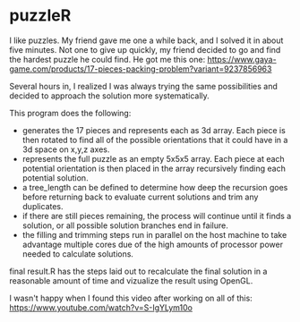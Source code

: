 # puzzleR
I like puzzles.  My friend gave me one a while back, and I solved it in about five minutes.  Not one to give up quickly, 
my friend decided to go and find the hardest puzzle he could find. He got me this one:  https://www.gaya-game.com/products/17-pieces-packing-problem?variant=9237856963

Several hours in, I realized I was always trying the same possibilities and decided to approach the solution more systematically.  

This program does the following:
* generates the 17 pieces and represents each as 3d array. Each piece is then rotated to find all of the possible orientations that it could have in a 3d space on x,y,z axes. 
* represents the full puzzle as an empty 5x5x5 array. Each piece at each potential orientation is then placed in the array recursively finding each potential solution.
* a tree_length can be defined to determine how deep the recursion goes before returning back to evaluate current solutions and trim any duplicates.
* if there are still pieces remaining, the process will continue until it finds a solution, or all possible solution branches end in failure. 
* the filling and trimming steps run in parallel on the host machine to take advantage multiple cores due of the high amounts of processor power needed to calculate solutions. 

final result.R has the steps laid out to recalculate the final solution in a reasonable amount of time and vizualize the result using OpenGL.  


I wasn't happy when I found this video after working on all of this: https://www.youtube.com/watch?v=S-IgYLym10o
